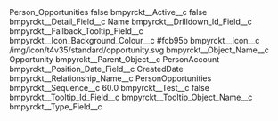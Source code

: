 <?xml version="1.0" encoding="UTF-8"?>
<CustomMetadata xmlns="http://soap.sforce.com/2006/04/metadata" xmlns:xsi="http://www.w3.org/2001/XMLSchema-instance" xmlns:xsd="http://www.w3.org/2001/XMLSchema">
    <label>Person_Opportunities</label>
    <protected>false</protected>
    <values>
        <field>bmpyrckt__Active__c</field>
        <value xsi:type="xsd:boolean">false</value>
    </values>
    <values>
        <field>bmpyrckt__Detail_Field__c</field>
        <value xsi:type="xsd:string">Name</value>
    </values>
    <values>
        <field>bmpyrckt__Drilldown_Id_Field__c</field>
        <value xsi:nil="true"/>
    </values>
    <values>
        <field>bmpyrckt__Fallback_Tooltip_Field__c</field>
        <value xsi:nil="true"/>
    </values>
    <values>
        <field>bmpyrckt__Icon_Background_Colour__c</field>
        <value xsi:type="xsd:string">#fcb95b</value>
    </values>
    <values>
        <field>bmpyrckt__Icon__c</field>
        <value xsi:type="xsd:string">/img/icon/t4v35/standard/opportunity.svg</value>
    </values>
    <values>
        <field>bmpyrckt__Object_Name__c</field>
        <value xsi:type="xsd:string">Opportunity</value>
    </values>
    <values>
        <field>bmpyrckt__Parent_Object__c</field>
        <value xsi:type="xsd:string">PersonAccount</value>
    </values>
    <values>
        <field>bmpyrckt__Position_Date_Field__c</field>
        <value xsi:type="xsd:string">CreatedDate</value>
    </values>
    <values>
        <field>bmpyrckt__Relationship_Name__c</field>
        <value xsi:type="xsd:string">PersonOpportunities</value>
    </values>
    <values>
        <field>bmpyrckt__Sequence__c</field>
        <value xsi:type="xsd:double">60.0</value>
    </values>
    <values>
        <field>bmpyrckt__Test__c</field>
        <value xsi:type="xsd:boolean">false</value>
    </values>
    <values>
        <field>bmpyrckt__Tooltip_Id_Field__c</field>
        <value xsi:nil="true"/>
    </values>
    <values>
        <field>bmpyrckt__Tooltip_Object_Name__c</field>
        <value xsi:nil="true"/>
    </values>
    <values>
        <field>bmpyrckt__Type_Field__c</field>
        <value xsi:nil="true"/>
    </values>
</CustomMetadata>
